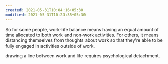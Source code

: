 ```yaml
---
created: 2021-05-31T10:04:16+05:30
modified: 2021-05-31T10:23:35+05:30
---
```


So for some people, work-life balance means having an equal amount of time allocated to both work and non-work activities. For others, it means distancing themselves from thoughts about work so that they're able to be fully engaged in activities outside of work.

drawing a line between work and life requires psychological detachment.

